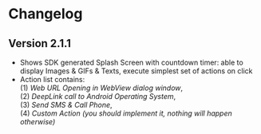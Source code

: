 # Changelog

## Version 2.1.1
* Shows SDK generated Splash Screen with countdown timer: able to display Images & GIFs & Texts, execute simplest set of actions on click
* Action list contains:\
(1) *Web URL Opening in WebView dialog window*,\
(2) *DeepLink call to Android Operating System*,\
(3) *Send SMS & Call Phone*,\
(4) *Custom Action (you should implement it, nothing will happen otherwise)*
